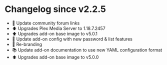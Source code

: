 # Changelog since v2.2.5
- :hammer: Update community forum links 
- :arrow_up: Upgrades Plex Media Server to 1.18.7.2457 
- :arrow_up: Upgrades add-on base image to v5.0.1 
- :hammer: Update add-on config with new password & list features 
- :hammer: Re-branding 
- :books: Update add-on documentation to use new YAML configuration format 
- :arrow_up: Upgrades add-on base image to v5.0.0 

